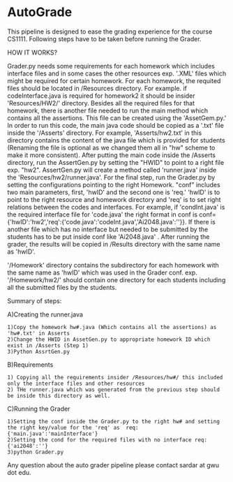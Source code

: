 # AutoGrade

This pipeline is designed to ease the grading experience for the course CS1111.
Following steps have to be taken before running the Grader. 

HOW IT WORKS?

Grader.py needs some requirements for each homework which includes interface files and in some cases the other resources exp. '.XML' files which might be required for certain homework. For each homework, the requited files should be located in /Resources directory. For example. if codeInterface.java is required for homework2  it should be insider 'Resources/HW2/' directory.
Besides all the required files for that homework, there is another file needed to run the main method which contains all the assertions. This file can be created using the 'AssetGem.py.' In order to run this code, the main java code should be copied as a  '.txt' file inside the '/Asserts' directory.
For example, 'Asserts/hw2.txt' in this directory contains the content of the java file which is provided for students (Renaming the file is optional as we changed them all in "hw" scheme to make it more consistent).
After putting the main code inside the /Asserts directory, run the AssertGen.py by setting the "HWID" to point to a right file exp. "hw2". AssertGen.py will create a method called 'runner.java' inside the
'Resources/hw2/runner.java'.
For the final step, run the Grader.py by setting the configurations pointing to the right Homework. "conf" includes two main parameters, first, 'hwID' and the second one is 'req.'
'hwID' is to point to the right resource and homework directory and 'req' is to set right relations between the codes and interfaces. For example, if 'condInt.java' is the required interface file for 'code.java' the right format in conf is  conf={'hwID':'hw2','req':{'code.java':'codeInt.java','Ai2048.java':''}}.
If there is another file which has no interface but needed to be submitted by the students has to be put inside conf like
'Ai2048.java' . 
After running the grader, the results will be copied in /Results directory with the same name as 'hwID'.

'/Homework' directory contains the subdirectory for each homework with the same name as 'hwID' which was used in the Grader conf.
exp. '/Homework/hw2/' should contain one directory for each students including all the submitted files by the students.

Summary of steps:

A)Creating the runner.java

    1)Copy the homework hw#.java (Which contains all the assertions) as 'hw#.txt' in Asserts
    2)Change the HWID in AssetGen.py to appropriate homework ID which exist in /Asserts (Step 1)
    3)Python AssrtGen.py
B)Requirements
    
    1) Copying all the requirements insider /Resources/hw#/ this included only the interface files and other resources 
    2) THe runner.java which was generated from the previous step should be inside this directory as well. 
C)Running the Grader
    
    1)Setting the conf inside the Grader.py to the right hw# and setting the right key/value for the 'req' as  req:{'main.java':'mainInterface'}
    2)Setting the cond for the required files with no interface req:{'ai2048':''}
    3)python Grader.py


Any question about the auto grader pipeline please contact sardar at gwu dot edu.

